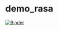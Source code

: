 # demo_rasa

[![Binder](https://mybinder.org/badge_logo.svg)](https://mybinder.org/v2/gh/Alicemarpe/demo_rasa/HEAD)

